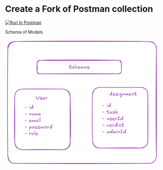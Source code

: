 # Create a Fork of Postman collection 
[<img src="https://run.pstmn.io/button.svg" alt="Run In Postman" style="width: 128px; height: 32px;">](https://app.getpostman.com/run-collection/18156360-01629acb-7263-4012-a141-0e22f100aa61?action=collection%2Ffork&source=rip_markdown&collection-url=entityId%3D18156360-01629acb-7263-4012-a141-0e22f100aa61%26entityType%3Dcollection%26workspaceId%3D75578e6d-7ce4-4e46-a1de-9fc579a98878)

Schema of Models

![Schema](Untitled-2024-04-27-2140.png)
